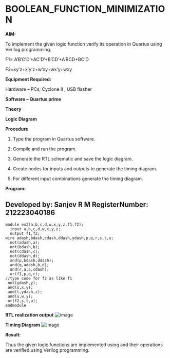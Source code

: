 # BOOLEAN_FUNCTION_MINIMIZATION


**AIM:**

To implement the given logic function verify its operation in Quartus using Verilog programming.

F1= A’B’C’D’+AC’D’+B’CD’+A’BCD+BC’D 

F2=xy’z+x’y’z+w’xy+wx’y+wxy

**Equipment Required:**

Hardware – PCs, Cyclone II , USB flasher

**Software – Quartus prime**

**Theory**

**Logic Diagram**

**Procedure**

1.	Type the program in Quartus software.

2.	Compile and run the program.

3.	Generate the RTL schematic and save the logic diagram.

4.	Create nodes for inputs and outputs to generate the timing diagram.

5.	For different input combinations generate the timing diagram.


**Program:**
## Developed by: Sanjev R M  RegisterNumber: 212223040186

```
module ex2(a,b,c,d,w,x,y,z,f1,f2);
  input a,b,c,d,w,x,y,z;
  output f1,f2;
wire adash,bdash,cdash,ddash,ydash,p,q,r,s,t,u;
  not(adash,a);
  not(bdash,b);
  not(cdash,c);
  not(ddash,d);
  and(p,bdash,ddash);
  and(q,adash,b,d);
  and(r,a,b,cdash);
  or(f1,p,q,r);
//type code for f2 as like f1
 not(ydash,y);
 and(s,x,y);
 and(t,ydash,z);
 and(u,w,y);
 or(f2,s,t,u);
endmodule
```
**RTL realization output**
![image](https://github.com/sanjevrm/BOOLEAN_FUNCTION_MINIMIZATION/assets/155142423/bec4e423-c04c-4020-9449-ee981f2c1470)



**Timing Diagram**
![image](https://github.com/sanjevrm/BOOLEAN_FUNCTION_MINIMIZATION/assets/155142423/32b8310d-2d6d-452a-ab94-dfadcd964f41)


**Result:**

Thus the given logic functions are implemented using and their operations are verified using Verilog programming.


